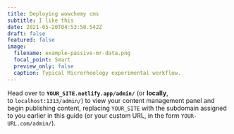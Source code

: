 ```yaml
---
title: Deploying wowchemy cms
subtitle: I like this
date: 2021-05-20T04:53:58.542Z
draft: false
featured: false
image:
  filename: example-passive-mr-data.png
  focal_point: Smart
  preview_only: false
  caption: Typical Microrheology experimental workflow.
---
```

<!--StartFragment-->

Head over to **`YOUR_SITE.netlify.app/admin/`** (or **locally**, to `localhost:1313/admin/`) to view your content management panel and begin publishing content, replacing `YOUR_SITE` with the subdomain assigned to you earlier in this guide (or your custom URL, in the form `YOUR-URL.com/admin/`).

<!--EndFragment-->